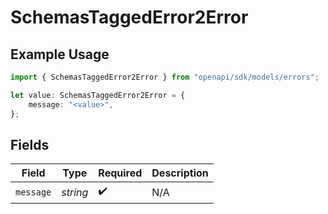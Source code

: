 # SchemasTaggedError2Error

## Example Usage

```typescript
import { SchemasTaggedError2Error } from "openapi/sdk/models/errors";

let value: SchemasTaggedError2Error = {
    message: "<value>",
};
```

## Fields

| Field              | Type               | Required           | Description        |
| ------------------ | ------------------ | ------------------ | ------------------ |
| `message`          | *string*           | :heavy_check_mark: | N/A                |